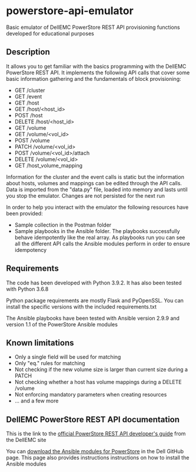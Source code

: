 # powerstore-api-emulator
Basic emulator of DellEMC PowerStore REST API provisioning functions developed for educational purposes

## Description
It allows you to get familiar with the basics programming with the DellEMC PowerStore REST API. It implements the following API calls that cover some basic information gathering and the fundamentals of block provisioning:

- GET /cluster
- GET /event
- GET /host
- GET /host/<host_id>
- POST /host
- DELETE /host/<host_id>
- GET /volume
- GET /volume/<vol_id>
- POST /volume
- PATCH /volume/<vol_id>
- POST /volume/<vol_id>/attach
- DELETE /volume/<vol_id>
- GET /host_volume_mapping

Information for the cluster and the event calls is static but the information about hosts, volumes and mappings can be edited through the API calls. Data is imported from the "data.py" file, loaded into memory and lasts until you stop the emulator. Changes are not persisted for the next run

In order to help you interact with the emulator the following resources have been provided:
 - Sample collection in the Postman folder
 - Sample playbooks in the Ansible folder. The playbooks successfully behave idempotently like the real array. As playbooks run you can see all the different API calls the Ansible modules perform in order to ensure idempotency

## Requirements
The code has been developed with Python 3.9.2. It has also been tested with Python 3.6.8

Python package requirements are mostly Flask and PyOpenSSL. You can install the specific versions with the included requirements.txt

The Ansible playbooks have been tested with Ansible version 2.9.9 and version 1.1 of the PowerStore Ansible modules

## Known limitations
- Only a single field will be used for matching
- Only "eq." rules for matching
- Not checking if the new volume size is larger than current size during a PATCH
- Not checking whether a host has volume mappings during a DELETE /volume
- Not enforcing mandatory parameters when creating resources
- ... and a few more

## DellEMC PowerStore REST API documentation
This is the link to the [official PowerStore REST API developer's guide](https://downloads.dell.com/manuals/common/pwrstr-apig_en-us.pdf) from the DellEMC site

You can [download the Ansible modules for PowerStore](https://github.com/dell/ansible-powerstore) in the Dell GitHub page. This page also provides instructions instructions on how to install the Ansible modules

